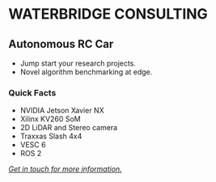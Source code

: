 # WATERBRIDGE CONSULTING

## Autonomous RC Car

- Jump start your research projects.
- Novel algorithm benchmarking at edge.

### Quick Facts

- NVIDIA Jetson Xavier NX
- Xilinx KV260 SoM
- 2D LiDAR and Stereo camera
- Traxxas Slash 4x4
- VESC 6
- ROS 2

_[Get in touch for more information.](mailto:info@waterbridge.consulting)_

